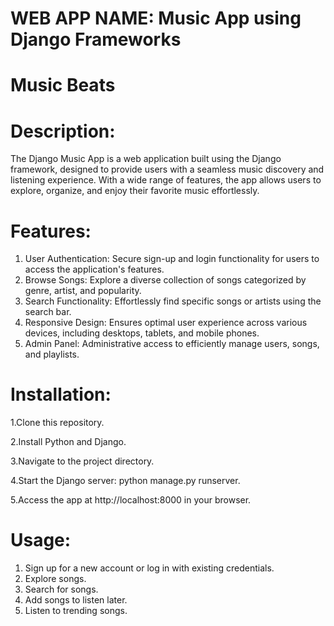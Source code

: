 # WEB APP NAME: Music App using Django Frameworks

# Music Beats

# Description:

The Django Music App is a web application built using the Django framework, designed to provide users with a seamless music discovery and listening experience. With a wide range of features, the app allows users to explore, organize, and enjoy their favorite music effortlessly.

# Features:

1. User Authentication: Secure sign-up and login functionality for users to access the application's features.
2. Browse Songs: Explore a diverse collection of songs categorized by genre, artist, and popularity.
3. Search Functionality: Effortlessly find specific songs or artists using the search bar.
4. Responsive Design: Ensures optimal user experience across various devices, including desktops, tablets, and mobile phones.
5. Admin Panel: Administrative access to efficiently manage users, songs, and playlists.

# Installation:

1.Clone this repository.

2.Install Python and Django.

3.Navigate to the project directory.

4.Start the Django server: python manage.py runserver.

5.Access the app at http://localhost:8000 in your browser.

# Usage:

1. Sign up for a new account or log in with existing credentials.
2. Explore songs.
3. Search for songs.
4. Add songs to listen later.
5. Listen to trending songs.
